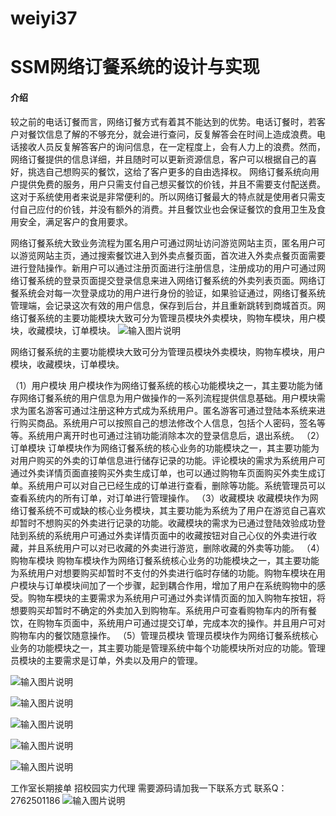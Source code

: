 # weiyi37

# SSM网络订餐系统的设计与实现

#### 介绍
较之前的电话订餐而言，网络订餐方式有着其不能达到的优势。电话订餐时，若客户对餐饮信息了解的不够充分，就会进行查问，反复解答会在时间上造成浪费。电话接收人员反复解答客户的询问信息，在一定程度上，会有人力上的浪费。然而，网络订餐提供的信息详细，并且随时可以更新资源信息，客户可以根据自己的喜好，挑选自己想购买的餐饮，这给了客户更多的自由选择权。
网络订餐系统向用户提供免费的服务，用户只需支付自己想买餐饮的价钱，并且不需要支付配送费。这对于系统使用者来说是非常便利的。所以网络订餐最大的特点就是使用者只需支付自己应付的价钱，并没有额外的消费。并且餐饮业也会保证餐饮的食用卫生及食用安全，满足客户的食用要求。


网络订餐系统大致业务流程为匿名用户可通过网址访问游览网站主页，匿名用户可以游览网站主页，通过搜索餐饮进入到外卖点餐页面，首次进入外卖点餐页面需要进行登陆操作。新用户可以通过注册页面进行注册信息，注册成功的用户可通过网络订餐系统的登录页面提交登录信息来进入网络订餐系统的外卖列表页面。网络订餐系统会对每一次登录成功的用户进行身份的验证，如果验证通过，网络订餐系统管理端，会记录这次有效的用户信息，保存到后台，并且重新跳转到商城首页。网络订餐系统的主要功能模块大致可分为管理员模块外卖模块，购物车模块，用户模块，收藏模块，订单模块。
![输入图片说明](https://images.gitee.com/uploads/images/2020/1128/203224_f836ec27_4865385.png "屏幕截图.png")

网络订餐系统的主要功能模块大致可分为管理员模块外卖模块，购物车模块，用户模块，收藏模块，订单模块。


（1）用户模块
用户模块作为网络订餐系统的核心功能模块之一，其主要功能为储存网络订餐系统的用户信息为用户做操作的一系列流程提供信息基础。用户模块需求为匿名游客可通过注册这种方式成为系统用户。匿名游客可通过登陆本系统来进行购买商品。系统用户可以按照自己的想法修改个人信息，包括个人密码，签名等等。系统用户离开时也可通过注销功能消除本次的登录信息后，退出系统。
（2）订单模块
订单模块作为网络订餐系统的核心业务的功能模块之一，其主要功能为对用户购买的外卖的订单信息进行储存记录的功能。评论模块的需求为系统用户可通过外卖详情页面直接购买外卖生成订单，也可以通过购物车页面购买外卖生成订单。系统用户可以对自己已经生成的订单进行查看，删除等功能。系统管理员可以查看系统内的所有订单，对订单进行管理操作。 
（3）收藏模块
收藏模块作为网络订餐系统不可或缺的核心业务模块，其主要功能为系统为了用户在游览自己喜欢却暂时不想购买的外卖进行记录的功能。收藏模块的需求为已通过登陆效验成功登陆到系统的系统用户可通过外卖详情页面中的收藏按钮对自己心仪的外卖进行收藏，并且系统用户可以对已收藏的外卖进行游览，删除收藏的外卖等功能。
（4）购物车模块
购物车模块作为网络订餐系统核心业务的功能模块之一，其主要功能为系统用户对想要购买却暂时不支付的外卖进行临时存储的功能。购物车模块在用户模块与订单模块间加了一个步骤，起到耦合作用，增加了用户在系统购物中的感受。购物车模块的主要需求为系统用户可通过外卖详情页面的加入购物车按钮，将想要购买却暂时不确定的外卖加入到购物车。系统用户可查看购物车内的所有餐饮，在购物车页面中，系统用户可通过提交订单，完成本次的操作。并且用户可对购物车内的餐饮随意操作。
（5）管理员模块
管理员模块作为网络订餐系统核心业务的功能模块之一，其主要功能是管理系统中每个功能模块所对应的功能。管理员模块的主要需求是订单，外卖以及用户的管理。

![输入图片说明](https://images.gitee.com/uploads/images/2020/1128/203249_717f7d6e_4865385.png "屏幕截图.png")

![输入图片说明](https://images.gitee.com/uploads/images/2020/1128/203257_2c085e90_4865385.png "屏幕截图.png")

![输入图片说明](https://images.gitee.com/uploads/images/2020/1128/203304_43bfc400_4865385.png "屏幕截图.png")

![输入图片说明](https://images.gitee.com/uploads/images/2020/1128/203310_78f55749_4865385.png "屏幕截图.png")

![输入图片说明](https://images.gitee.com/uploads/images/2020/1128/203321_613f65f3_4865385.png "屏幕截图.png")

工作室长期接单 招校园实力代理
需要源码请加我一下联系方式
联系Q：2762501186
![输入图片说明](https://images.gitee.com/uploads/images/2020/1119/003728_cd598bb9_4865385.jpeg "微信.jpg")
